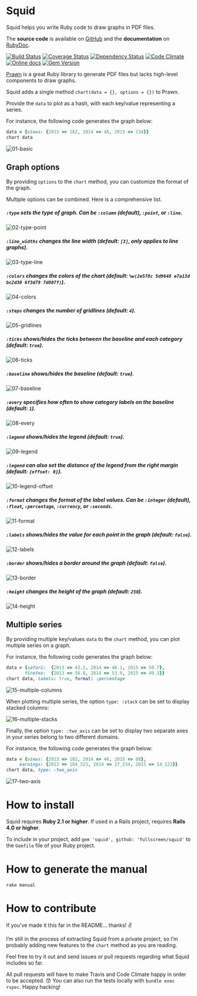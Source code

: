 Squid
=====

Squid helps you write Ruby code to draw graphs in PDF files.

The **source code** is available on [GitHub](https://github.com/Fullscreen/squid) and the **documentation** on [RubyDoc](http://www.rubydoc.info/gems/squid/frames).

[![Build Status](http://img.shields.io/travis/Fullscreen/squid/master.svg)](https://travis-ci.org/Fullscreen/squid)
[![Coverage Status](http://img.shields.io/coveralls/Fullscreen/squid/master.svg)](https://coveralls.io/r/Fullscreen/squid)
[![Dependency Status](http://img.shields.io/gemnasium/Fullscreen/squid.svg)](https://gemnasium.com/Fullscreen/squid)
[![Code Climate](http://img.shields.io/codeclimate/github/Fullscreen/squid.svg)](https://codeclimate.com/github/Fullscreen/squid)
[![Online docs](http://img.shields.io/badge/docs-✓-green.svg)](http://www.rubydoc.info/gems/squid/frames)
[![Gem Version](http://img.shields.io/gem/v/squid.svg)](http://rubygems.org/gems/squid)

[Prawn](http://prawnpdf.org) is a great Ruby library to generate PDF files
but lacks high-level components to draw graphs.

Squid adds a single method `chart(data = {}, options = {})` to Prawn.

Provide the `data` to plot as a hash, with each key/value representing a series.

For instance, the following code generates the graph below:

```ruby
data = {views: {2013 => 182, 2014 => 46, 2015 => 134}}
chart data
```

![01-basic](https://raw.githubusercontent.com/fullscreen/squid/master/examples/screenshots/readme_01.png "chart(data)")


Graph options
-------------

By providing `options` to the `chart` method, you can customize the format of the graph.

Multiple options can be combined. Here is a comprehensive list.

##### `:type` sets the type of graph. Can be `:column` (default), `:point`, or `:line`.

![02-type-point](https://raw.githubusercontent.com/fullscreen/squid/master/examples/screenshots/readme_02.png "chart(data, type: :point)")

##### `:line_widths` changes the line width (default: `[3]`, only applies to line graphs).

![03-type-line](https://raw.githubusercontent.com/fullscreen/squid/master/examples/screenshots/readme_03.png "chart(data, type: :line, line_widths: [10])")

##### `:colors` changes the colors of the chart (default: `%w(2e578c 5d9648 e7a13d bc2d30 6f3d79 7d807f)`).

![04-colors](https://raw.githubusercontent.com/fullscreen/squid/master/examples/screenshots/readme_04.png "chart(data, colors: ['5d9648'])")

##### `:steps` changes the number of gridlines (default: `4`).

![05-gridlines](https://raw.githubusercontent.com/fullscreen/squid/master/examples/screenshots/readme_05.png "chart(data, steps: 6)")

##### `:ticks` shows/hides the ticks between the baseline and each category (default: `true`).

![06-ticks](https://raw.githubusercontent.com/fullscreen/squid/master/examples/screenshots/readme_06.png "chart(data, ticks: false)")

##### `:baseline` shows/hides the baseline (default: `true`).

![07-baseline](https://raw.githubusercontent.com/fullscreen/squid/master/examples/screenshots/readme_07.png "chart(data, baseline: false)")

##### `:every` specifies how often to show category labels on the baseline (default: `1`).

![08-every](https://raw.githubusercontent.com/fullscreen/squid/master/examples/screenshots/readme_08.png "chart(data, every: 2)")

##### `:legend` shows/hides the legend (default: `true`).

![09-legend](https://raw.githubusercontent.com/fullscreen/squid/master/examples/screenshots/readme_09.png "chart(data, legend: false)")

##### `:legend` can also set the distance of the legend from the right margin (default: `{offset: 0}`).

![10-legend-offset](https://raw.githubusercontent.com/fullscreen/squid/master/examples/screenshots/readme_10.png "chart(data, legend: {offset: 50})")

##### `:format` changes the format of the label values. Can be `:integer` (default), `:float`, `:percentage`, `:currency`, or `:seconds`.

![11-format](https://raw.githubusercontent.com/fullscreen/squid/master/examples/screenshots/readme_11.png "chart(data, format: :percentage)")

##### `:labels` shows/hides the value for each point in the graph (default: `false`).

![12-labels](https://raw.githubusercontent.com/fullscreen/squid/master/examples/screenshots/readme_12.png "chart(data, labels: true)")

##### `:border` shows/hides a border around the graph (default: `false`).

![13-border](https://raw.githubusercontent.com/fullscreen/squid/master/examples/screenshots/readme_13.png "chart(data, border: true)")

##### `:height` changes the height of the graph (default: `250`).

![14-height](https://raw.githubusercontent.com/fullscreen/squid/master/examples/screenshots/readme_14.png "chart(data, height: 150)")

Multiple series
---------------

By providing multiple key/values `data` to the `chart` method, you can plot multiple series on a graph.

For instance, the following code generates the graph below:

```ruby
data = {safari:  {2013 => 43.2, 2014 => 46.1, 2015 => 50.7},
       firefox:  {2013 => 56.8, 2014 => 53.9, 2015 => 49.3}}
chart data, labels: true, format: :percentage
```

![15-multiple-columns](https://raw.githubusercontent.com/fullscreen/squid/master/examples/screenshots/readme_15.png "chart(data, labels: true, format: :percentage)")

When plotting multiple series, the option `type: :stack` can be set to display stacked columns:

![16-multiple-stacks](https://raw.githubusercontent.com/fullscreen/squid/master/examples/screenshots/readme_16.png "chart(data, type: :stack, format: :percentage)")

Finally, the option `type: :two_axis` can be set to display two separate axes in your series belong to two different domains.

For instance, the following code generates the graph below:

```ruby
data = {views: {2013 => 182, 2014 => 46, 2015 => 88},
     earnings: {2013 => 104_323, 2014 => 27_234, 2015 => 14_123}}
chart data, type: :two_axis
```

![17-two-axis](https://raw.githubusercontent.com/fullscreen/squid/master/examples/screenshots/readme_17.png "chart(data, type: :two_axis)")


How to install
==============

Squid requires **Ruby 2.1 or higher**.
If used in a Rails project, requires **Rails 4.0 or higher**.

To include in your project, add `gem 'squid', github: 'fullscreen/squid'` to the `Gemfile` file of your Ruby project.

How to generate the manual
==========================

`rake manual`

How to contribute
=================

If you’ve made it this far in the README… thanks! :v:

I’m still in the process of extracting Squid from a private project, so
I’m probably adding new features to the `chart` method as you are reading.

Feel free to try it out and send issues or pull requests regarding what
Squid includes so far.

All pull requests will have to make Travis and Code Climate happy in order to be accepted. :kissing_smiling_eyes:
You can also run the tests locally with `bundle exec rspec`.
Happy hacking!